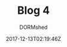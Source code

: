 ---
title: "Blog 4"
date: 2017-12-13T02:19:46Z
draft: false
author: "DORMshed"
foo: "Add you foo here" 
dir: "Posts"
---